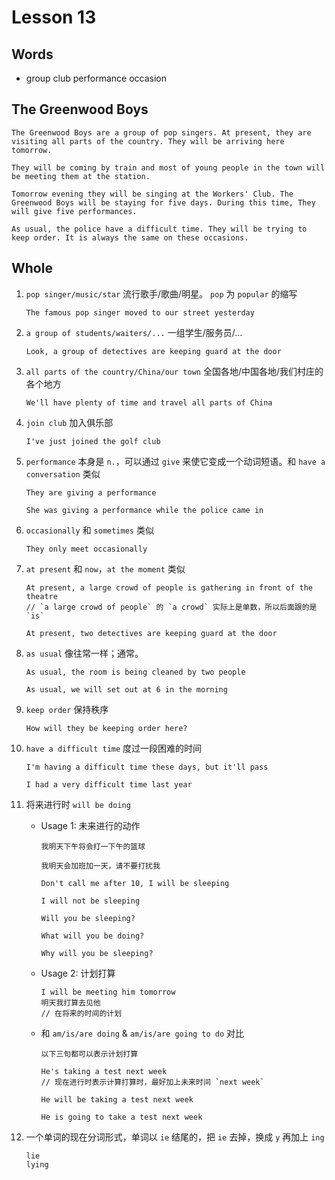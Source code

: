 # Lesson 13

## Words

- group club performance occasion

## The Greenwood Boys

```
The Greenwood Boys are a group of pop singers. At present, they are visiting all parts of the country. They will be arriving here tomorrow.

They will be coming by train and most of young people in the town will be meeting them at the station.

Tomorrow evening they will be singing at the Workers' Club. The Greenwood Boys will be staying for five days. During this time, They will give five performances.

As usual, the police have a difficult time. They will be trying to keep order. It is always the same on these occasions.
```

## Whole

1. `pop singer/music/star` 流行歌手/歌曲/明星。 `pop` 为 `popular` 的缩写

   ```
   The famous pop singer moved to our street yesterday
   ```

2. `a group of students/waiters/...` 一组学生/服务员/...

   ```
   Look, a group of detectives are keeping guard at the door
   ```

3. `all parts of the country/China/our town` 全国各地/中国各地/我们村庄的各个地方

   ```
   We'll have plenty of time and travel all parts of China
   ```

4. `join club` 加入俱乐部

   ```
   I've just joined the golf club
   ```

5. `performance` 本身是 `n.`，可以通过 `give` 来使它变成一个动词短语。和 `have a conversation` 类似

   ```
   They are giving a performance

   She was giving a performance while the police came in
   ```

6. `occasionally` 和 `sometimes` 类似

   ```
   They only meet occasionally
   ```

7. `at present` 和 `now`，`at the moment` 类似

   ```
   At present, a large crowd of people is gathering in front of the theatre
   // `a large crowd of people` 的 `a crowd` 实际上是单数，所以后面跟的是 `is`

   At present, two detectives are keeping guard at the door
   ```

8. `as usual` 像往常一样；通常。

   ```
   As usual, the room is being cleaned by two people

   As usual, we will set out at 6 in the morning
   ```

9. `keep order` 保持秩序

   ```
   How will they be keeping order here?
   ```

10. `have a difficult time` 度过一段困难的时间

    ```
    I'm having a difficult time these days, but it'll pass

    I had a very difficult time last year
    ```

11. 将来进行时 `will be doing`

    - Usage 1: 未来进行的动作

      ```
      我明天下午将会打一下午的篮球

      我明天会加班加一天，请不要打扰我
      ```

      ```
      Don't call me after 10, I will be sleeping

      I will not be sleeping

      Will you be sleeping?

      What will you be doing?

      Why will you be sleeping?
      ```

    - Usage 2: 计划打算

      ```
      I will be meeting him tomorrow
      明天我打算去见他
      // 在将来的时间的计划
      ```

    - 和 `am/is/are doing` & `am/is/are going to do` 对比

      ```
      以下三句都可以表示计划打算

      He's taking a test next week
      // 现在进行时表示计算打算时，最好加上未来时间 `next week`

      He will be taking a test next week

      He is going to take a test next week
      ```

12. 一个单词的现在分词形式，单词以 `ie` 结尾的，把 `ie` 去掉，换成 `y` 再加上 `ing`

    ```
    lie
    lying
    ```
